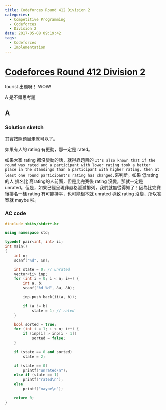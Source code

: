 ```yaml
---
title: Codeforces Round 412 Division 2
categories:
  - Competitive Programming
  - Codeforces
  - Division 2
date: 2017-05-08 09:19:42
tags:
  - Codeforces
  - Implementation
---
```


# [Codeforces Round 412 Division 2](http://codeforces.com/contest/807)

tourist 出題呀！ WOW!

A 是不錯思考題

<!-- more -->

## A

### Solution sketch

其實按照題目走就可以了。

如果有人的 rating 有更動，那一定是 rated。

如果大家 rating 都沒變動的話，就得靠題目的 `It's also known that if the round was rated and a participant with lower rating took a better place in the standings than a participant with higher rating, then at least one round participant's rating has changed.`來判斷。如果 低rating的人 排名比 高rating的人前面，但是比完賽後 rating 沒變，那就一定是 unrated。但是，如果已經呈現非嚴格遞減排列，我們就無從得知了！因為比完賽後排名一樣 rating 有可能持平，也可能根本就 unrated 導致 rating 沒變，所以答案就 maybe 啦。

### AC code

```c++
#include <bits/stdc++.h>

using namespace std;

typedef pair<int, int> ii;
int main()
{
    int n;
    scanf("%d", &n);

    int state = 0; // unrated
    vector<ii> inp;
    for (int i = 0; i < n; i++) {
        int a, b;
        scanf("%d %d", &a, &b);

        inp.push_back(ii(a, b));

        if (a != b)
            state = 1; // rated
    }

    bool sorted = true;
    for (int i = 1; i < n; i++) {
        if (inp[i] > inp[i - 1])
            sorted = false;
    }

    if (state == 0 and sorted)
        state = 2;

    if (state == 0)
        printf("unrated\n");
    else if (state == 1)
        printf("rated\n");
    else
        printf("maybe\n");

    return 0;
}

```
